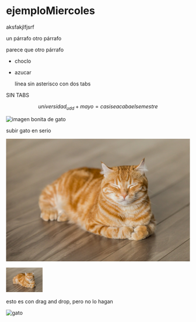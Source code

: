 # ejemploMiercoles

aksfakjlfjsrf

un párrafo
otro párrafo

parece que otro párrafo

* choclo
* azucar

  línea sin asterisco con dos tabs


SIN TABS

$$universidad_{udd} + mayo = casi se acaba el semestre$$

![imagen bonita de gato](https://images.squarespace-cdn.com/content/607f89e638219e13eee71b1e/1684821560422-SD5V37BAG28BURTLIXUQ/michael-sum-LEpfefQf4rU-unsplash.jpg)

subir gato en serio

![imagen bonita de gato](./imagenes/gato.jpg)

<img src="./imagenes/gato.jpg" alt="imagen bonita de gato" style="width:100px"> 


esto es con drag and drop, pero no lo hagan

![gato](https://github.com/user-attachments/assets/35e86f7b-d039-40a8-b346-53406c9cd293)


